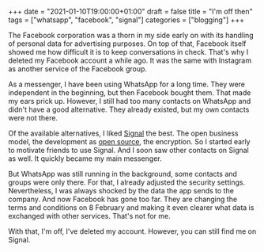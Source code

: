 +++
date = "2021-01-10T19:00:00+01:00"
draft = false
title = "I'm off then"
tags = ["whatsapp", "facebook", "signal"]
categories = ["blogging"]
+++

The Facebook corporation was a thorn in my side early on with its handling of personal data for advertising purposes. On top of that, Facebook itself showed me how difficult it is to keep conversations in check. That's why I deleted my Facebook account a while ago. It was the same with Instagram as another service of the Facebook group.

As a messenger, I have been using WhatsApp for a long time. They were independent in the beginning, but then Facebook bought them. That made my ears prick up. However, I still had too many contacts on WhatsApp and didn't have a good alternative. They already existed, but my own contacts were not there.

Of the available alternatives, I liked [Signal](https://www.signal.org) the best. The open business model, the development as [open source](https://github.com/signalapp), the encryption. So I started early to motivate friends to use Signal. And I soon saw other contacts on Signal as well. It quickly became my main messenger.

But WhatsApp was still running in the background, some contacts and groups were only there. For that, I already adjusted the security settings. Nevertheless, I was always shocked by the data the app sends to the company. And now Facebook has gone too far. They are changing the terms and conditions on 8 February and making it even clearer what data is exchanged with other services. That's not for me.

With that, I'm off, I've deleted my account. However, you can still find me on Signal.

